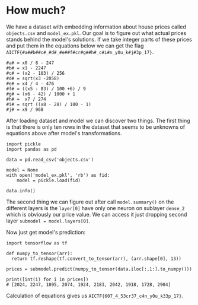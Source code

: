 # How much?

We have a dataset with embedding information about house prices called `objects.csv` and `model_ex.pkl`. Our goal is to figure out what actual prices stands behind the model's solutions.
If we take integer parts of these prices and put them in the equations below we can get the flag `AICTF{#a##b##c#_#d#_#e##f#cr#g##h#_c#i#n_y0u_k#j#3p_17}`.
```
#a# = x0 / 8 - 247 
#b# = x1 - 2247
#c# = (x2 - 103) / 256
#d# = sqrt(x3 -2058)
#e# = x4 / 4 - 476 
#f# = ((x5 - 83) / 100 +6) / 9 
#g# = (x6 - 42) / 1000 + 1
#h# =  x7 / 274
#i# = sqrt ((x8 - 28) / 100 - 1) 
#j# = x9 / 968
```
After loading dataset and model we can discover two things. The first thing is that there is only ten rows in the dataset that seems to be unknowns of equations above after model's transformations.
```
import pickle
import pandas as pd

data = pd.read_csv('objects.csv')

model = None
with open('model_ex.pkl', 'rb') as fid:
    model = pickle.load(fid)

data.info()
```
The second thing we can figure out after call `model.summary()` on the different layers is the `layer[0]` have only one neuron on sublayer `dense_2` which is obviously our price value. We can access it just dropping second layer `submodel = model.layers[0]`.

Now just get model's prediction:
```
import tensorflow as tf

def numpy_to_tensor(arr):
  return tf.reshape(tf.convert_to_tensor(arr), (arr.shape[0], 13))

prices = submodel.predict(numpy_to_tensor(data.iloc[:,1:].to_numpy()))

print([int(i) for i in prices])
# [2024, 2247, 1895, 2074, 1924, 2183, 2042, 1918, 1728, 2904]
```
Calculation of equations gives us `AICTF{607_4_53cr37_c4n_y0u_k33p_17}`.